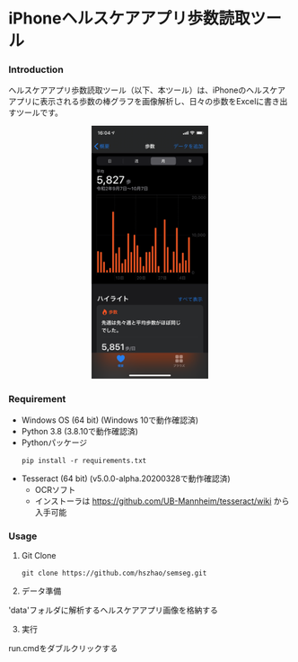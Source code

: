 # iPhoneヘルスケアアプリ歩数読取ツール

### Introduction

ヘルスケアアプリ歩数読取ツール（以下、本ツール）は、iPhoneのヘルスケアアプリに表示される歩数の棒グラフを画像解析し、日々の歩数をExcelに書き出すツールです。

<div align='center'>
<img src="./data_sample/iPhone11Pro.png" title='歩数の棒グラフのイメージ' height="450" />
</div>

### Requirement
* Windows OS (64 bit) (Windows 10で動作確認済)
* Python 3.8 (3.8.10で動作確認済)
* Pythonパッケージ
  ```shell
  pip install -r requirements.txt
  ```
* Tesseract (64 bit) (v5.0.0-alpha.20200328で動作確認済)
  - OCRソフト
  - インストーラは https://github.com/UB-Mannheim/tesseract/wiki から入手可能

### Usage

1. Git Clone

   ```shell
   git clone https://github.com/hszhao/semseg.git
   ```

2. データ準備

  'data'フォルダに解析するヘルスケアアプリ画像を格納する
  
3. 実行

  run.cmdをダブルクリックする
  
